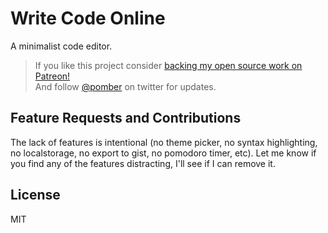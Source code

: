 # Write Code Online
A minimalist code editor.

> If you like this project consider [backing my open source work on Patreon!](https://patreon.com/pomber)  
> And follow [@pomber](https://twitter.com/pomber) on twitter for updates.

## Feature Requests and Contributions
The lack of features is intentional (no theme picker, no syntax highlighting, no localstorage, no export to gist, no pomodoro timer, etc). Let me know if you find any of the features distracting, I'll see if I can remove it.  

## License
MIT
